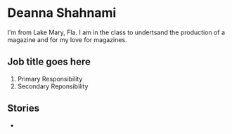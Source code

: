 # Deanna Shahnami

I'm from Lake Mary, Fla. I am in the class to undertsand the production of a magazine and for my love for magazines. 

## Job title goes here

1. Primary Responsibility
2. Secondary Reponsibility

## Stories 

*
